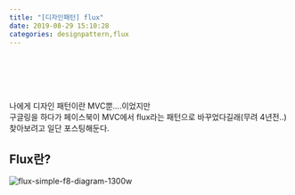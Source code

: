 ```yaml
---
title: "[디자인패턴] flux"
date: 2019-08-29 15:10:28
categories: designpattern,flux
---
```

  
<br><br><br><br>

나에게 디자인 패턴이란 MVC뿐....이었지만  
구글링을 하다가 페이스북이 MVC에서 flux라는 패턴으로 바꾸었다길래(무려 4년전..)  
찾아보려고 일단 포스팅해둔다.


## Flux란?  
![flux-simple-f8-diagram-1300w](https://user-images.githubusercontent.com/41671001/64095449-c4fb3a80-cd99-11e9-9a59-3f88aadfb705.png)
